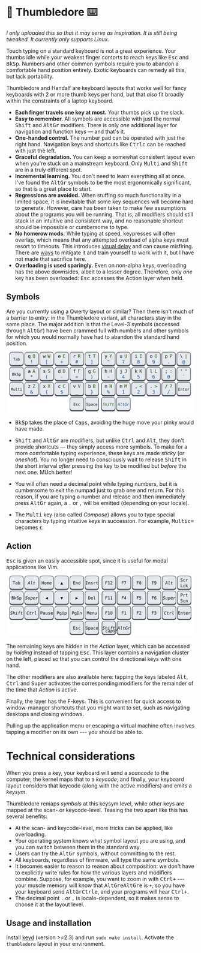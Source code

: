 # 🧙 Thumbledore ⌨️

*I only uploaded this so that it may serve as inspiration. It is still 
being tweaked. It currently only supports Linux.*

Touch typing on a standard keyboard is not a great experience. Your 
thumbs idle while your weakest finger contorts to reach keys like 
<kbd>Esc</kbd> and <kbd>BkSp</kbd>. Numbers and other common symbols 
require you to abandon a comfortable hand position entirely. Exotic 
keyboards can remedy all this, but lack portability.

Thumbledore and Handalf are keyboard layouts that works well for fancy 
keyboards with 2 or more thumb keys per hand, but that *also* fit 
broadly within the constraints of a laptop keyboard.

-   **Each finger travels one key at most.** Your thumbs pick up the slack.
-   **Easy to remember.** All symbols are accessible with just the 
    normal <kbd>Shift</kbd> and <kbd>AltGr</kbd> modifiers. There is 
    only *one* additional layer for navigation and function keys — and 
    that's it.
-   **One-handed control.** The number pad can be operated with just the 
    right hand. Navigation keys and shortcuts like 
    <kbd>Ctrl</kbd><kbd>c</kbd> can be reached with just the left.
-   **Graceful degradation.** You can keep a somewhat consistent layout 
    even when you're stuck on a mainstream keyboard. Only 
    <kbd>Multi</kbd> and <kbd>Shift</kbd> are in a truly different spot.
-   **Incremental learning.** You don't need to learn everything all at 
    once. I've found the <kbd>AltGr</kbd> symbols to be the most 
    ergonomically significant, so that is a great place to start.
-   **Regressions are avoided.** When stuffing so much functionality in 
    a limited space, it is inevitable that some key sequences will 
    become hard to generate. However, care has been taken to make few 
    assumptions about the programs you will be running. That is, all 
    modifiers should still stack in an intuitive and consistent way, and 
    no reasonable shortcut should be impossible or cumbersome to type.
-   **No homerow mods.** While typing at speed, keypresses will often 
    overlap, which means that any attempted overload of alpha keys must 
    resort to timeouts. This introduces [visual delay][pftwp] and can 
    cause misfiring. There are [ways][urob] to mitigate it and train 
    yourself to work with it, but I have not made that sacrifice here.
-   **Overloading is used sparingly.** Even on non-alpha keys, 
    overloading has the above downsides, albeit to a lesser degree. 
    Therefore, only *one* key has been overloaded: <kbd>Esc</kbd> 
    accesses the Action layer when held. <!-- This is considered safe 
    because the key is not associated with a modifier, and the `esc` is 
    only registered when the tap is shorter than *x* milliseconds. -->


## Symbols

Are you currently using a Qwerty layout or similar? Then there isn't 
much of a barrier to entry: in the Thumbledore variant, all characters 
stay in the same place. The major addition is that the Level-3 symbols 
(accessed through <kbd>AltGr</kbd>) have been crammed full with numbers 
and other symbols for which you would normally have had to abandon the 
standard hand position.

![The thumbledore-qwerty keyboard layout.](kb-qwerty.svg)

<!-- Symbols were placed according to how often I personally need them, 
drawing inspiration from the [Workman] layout on which keys to assign 
preference.

Because AltGr is pressed with your right-hand thumb, the left-hand side 
of the keyboard is preferred for things like parentheses, while the 
number pad can now be controlled entirely with your right-hand. -->

- <kbd>BkSp</kbd> takes the place of <kbd>Caps</kbd>, avoiding the huge 
  move your pinky would have made.

- <kbd>Shift</kbd> and <kbd>AltGr</kbd> are modifiers, but unlike 
  <kbd>Ctrl</kbd> and <kbd>Alt</kbd>, they don't provide shortcuts — 
  they simply access more symbols. To make for a more comfortable typing 
  experience, these keys are made *sticky* (or *oneshot*). You no longer 
  need to consciously wait to release <kbd>Shift</kbd> in the short 
  interval *after* pressing the key to be modified but *before* the next 
  one. MUch better!

- You will often need a decimal point while typing numbers, but it is 
  cumbersome to exit the numpad just to grab one and return. For this 
  reason, if you are typing a number and release and then immediately 
  press <kbd>AltGr</kbd> again, a `.` or `,` will be emitted (depending 
  on your locale).

- The <kbd>Multi</kbd> key (also called *Compose*) allows you to type 
  special characters by typing intuitive keys in succession. For 
  example,  <kbd>Multi</kbd><kbd>c</kbd><kbd>=</kbd> becomes `€`.

## Action

<kbd>Esc</kbd> is given an easily accessible spot, since it is useful 
for modal applications like Vim.

![The action portion of the Thumbledore keyboard layout.](kb-action.svg)

The remaining keys are hidden in the *Action* layer, which can be 
accessed by *holding* instead of tapping <kbd>Esc</kbd>. This layer 
contains a navigation cluster on the left, placed so that you can 
control the directional keys with one hand.

The other modifiers are also available here: tapping the keys labeled 
<kbd>Alt</kbd>, <kbd>Ctrl</kbd> and <kbd>Super</kbd> activates the 
corresponding modifiers for the remainder of the time that *Action* is 
active.

Finally, the layer has the F-keys. This is convenient for quick access 
to window-manager shortcuts that you might want to set, such as 
navigating desktops and closing windows.

Pulling up the application menu or escaping a virtual machine often 
involves tapping a modifier on its own --- you should be able to.

# Technical considerations

When you press a key, your keyboard will send a *scancode* to the 
computer; the kernel maps that to a *keycode*; and finally, your 
keyboard layout considers that keycode (along with the active modifiers) 
and emits a *keysym*.

Thumbledore remaps *symbols* at this keysym level, while other keys are 
mapped at the scan- or keycode-level. Teasing the two apart like this 
has several benefits:

- At the scan- and keycode-level, more tricks can be applied, like 
  overloading.
- Your operating system knows what symbol layout you are using, and you 
  can switch between them in the standard way.
- Users can try the <kbd>AltGr</kbd> symbols, without committing to the 
  rest.
- All keyboards, regardless of firmware, will type the same symbols.
- It becomes easier to reason to reason about composition: we don't have 
  to explicitly write rules for how the various layers and modifiers 
  combine. Suppose, for example, you want to zoom in with 
  <kbd>Ctrl</kbd><kbd>+</kbd> --- your muscle memory will know that 
  <kbd>AltGr</kbd><kbd>e</kbd><kbd>AltGr</kbd><kbd>e</kbd> is `+`, so 
  you have your keyboard send 
  <kbd>AltGr</kbd><kbd>Ctrl</kbd><kbd>e</kbd>, and your programs will 
  hear <kbd>Ctrl</kbd><kbd>+</kbd>.
- The decimal point `.` or `,` is locale-dependent, so it makes sense to 
  choose it at the layout level.


## Usage and installation

Install [keyd](https://github.com/rvaiya/keyd) (version >=2.3) and run 
`sudo make install`. Activate the `thumbledore` layout in your 
environment.

<!--
## Other

[Seniply] and [Callum] have similar goals: limited keys and no home-row 
mods.

# Consideration for the thumb keys

-   All thumb keys except space are modifiers or layer keys, because you 
    have full range of motion with the rest of your fingers while 
    holding them.
-   Since we avoid crazy modifier combinations, `sym` and `shift` never 
    make sense to press together. Therefore, they should be on the same 
    finger.
-   `space` should be opposite from  `shift` and `sym`, so that you can 
    still use it while in their respective modes.

-->

<!-- Reading -->
[Preconditions-Guide]: https://precondition.github.io/home-row-mods
[Urob]: https://github.com/urob/zmk-config#timeless-homerow-mods
<!-- About visual latency -->
[pftwp]: https://pavelfatin.com/typing-with-pleasure/#human-side

<!-- Layouts -->
[Colemak-DH]: https://colemakmods.github.io/mod-dh/
[Workman]: https://workmanlayout.org/

<!-- More layouts -->
[Seniply]: https://stevep99.github.io/seniply/
[Callum]: https://github.com/callum-oakley/qmk_firmware/tree/master/users/callum
[Miryoku]: https://github.com/manna-harbour/miryoku
